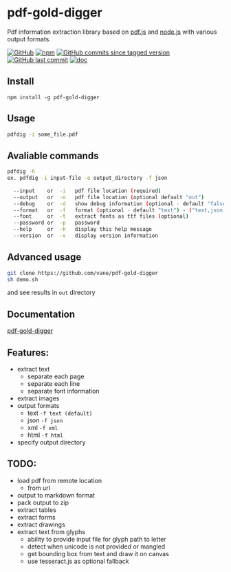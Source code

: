pdf-gold-digger
====

Pdf information extraction library based on [pdf.js](https://mozilla.github.io/pdf.js/)
and [node.js](https://nodejs.org) with various output formats.

[![GitHub](https://img.shields.io/github/license/vane/pdf-gold-digger)](https://github.com/vane/pdf-gold-digger/blob/master/LICENSE)
[![npm](https://img.shields.io/npm/v/pdf-gold-digger)](https://npmjs.com/package/pdf-gold-digger)
[![GitHub commits since tagged version](https://img.shields.io/github/commits-since/vane/pdf-gold-digger/0.0.9)](https://github.com/vane/pdf-gold-digger/compare/0.0.9...master)
[![GitHub last commit](https://img.shields.io/github/last-commit/vane/pdf-gold-digger)](https://github.com/vane/pdf-gold-digger)
[![doc](https://vane.pl/pdf-gold-digger/badge.svg)](https://vane.pl/pdf-gold-digger/)

## Install
```npm install -g pdf-gold-digger```

## Usage
```bash
pdfdig -i some_file.pdf
```  

## Avaliable commands

```bash
pdfdig -h
ex. pdfdig -i input-file -o output_directory -f json
  
  --input    or  -i   pdf file location (required)
  --output   or  -o   pdf file location (optional default "out")
  --debug    or  -d   show debug information (optional - default "false")
  --format   or  -f   format (optional - default "text") - ("text,json,xml,html") 
  --font     or  -t   extract fonts as ttf files (optional)
  --password or  -p   password
  --help     or  -h   display this help message
  --version  or  -v   display version information
```

## Advanced usage
```bash
git clone https://github.com/vane/pdf-gold-digger
sh demo.sh
```
and see results in ```out``` directory 
                            
## Documentation
[pdf-gold-digger](https://vane.pl/pdf-gold-digger/)

## Features:
- extract text
  - separate each page
  - separate each line
  - separate font information
- extract images
- output formats
  - text ```-f text (default)```
  - json ```-f json```
  - xml  ```-f xml``` 
  - html  ```-f html``` 
- specify output directory

## TODO:
- load pdf from remote location
  - from url
- output to markdown format
- pack output to zip
- extract tables
- extract forms
- extract drawings
- extract text from glyphs 
  - ability to provide input file for glyph path to letter
  - detect when unicode is not provided or mangled  
  - get bounding box from text and draw it on canvas  
  - use tesseract.js as optional fallback  
